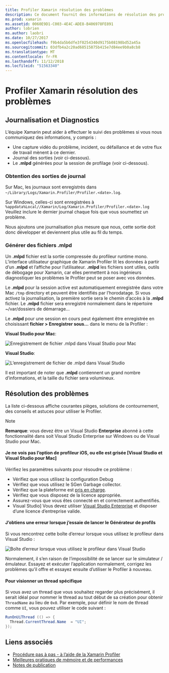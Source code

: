 ```yaml
---
title: Profiler Xamarin résolution des problèmes
description: Ce document fournit des informations de résolution des problèmes liées à la Xamarin Profiler. Il décrit les problèmes liés à la journalisation et diagnostics, l’IDE et d’autres rubriques.
ms.prod: xamarin
ms.assetid: 0060E9D1-C003-4E4C-ADE8-B406978FE891
author: lobrien
ms.author: laobri
ms.date: 10/27/2017
ms.openlocfilehash: f9b4da5b6dfe3f0254340d9175b08198bd52a45a
ms.sourcegitcommit: 03dfb4a2c20ad68515875b415e7d84ee9b0a8cb8
ms.translationtype: MT
ms.contentlocale: fr-FR
ms.lasthandoff: 11/12/2018
ms.locfileid: "51563340"
---
```

# <a name="xamarin-profiler-troubleshooting"></a>Profiler Xamarin résolution des problèmes

## <a name="logging-and-diagnostics"></a>Journalisation et Diagnostics

L’équipe Xamarin peut aider à effectuer le suivi des problèmes si vous nous communiquez des informations, y compris :

- Une capture vidéo du problème, incident, ou défaillance et de votre flux de travail mènent à ce dernier.
- Journal des sorties (voir ci-dessous).
- Le **.mlpd** générées pour la session de profilage (voir ci-dessous).

### <a name="getting-log-outputs"></a>Obtention des sorties de journal

Sur Mac, les journaux sont enregistrés dans `~/Library/Logs/Xamarin.Profiler/Profiler.<date>.log`.

Sur Windows, celles-ci sont enregistrées à `%appdata%Local//Xamarin/Log/Xamarin.Profiler/Profiler.<date>.log` Veuillez inclure le dernier journal chaque fois que vous soumettez un problème.

Nous ajoutons une journalisation plus mesure que nous, cette sortie doit donc développer et deviennent plus utile au fil du temps.

<a name="gen_mlpd" />

### <a name="generating-mlpd-files"></a>Générer des fichiers .mlpd

Un **.mlpd** fichier est la sortie compressée du profileur runtime mono. L’interface utilisateur graphique de Xamarin Profiler lit les données à partir d’un **.mlpd** et l’affiche pour l’utilisateur. **.mlpd** les fichiers sont utiles, outils de débogage pour Xamarin, car elles permettent à nos ingénieurs diagnostiquer les problèmes le Profiler peut se poser avec vos données.

Le **.mlpd** pour la session active est automatiquement enregistrée dans votre Mac `/tmp` directory et peuvent être identifiés par l’horodatage. Si vous activez la journalisation, la première sortie sera le chemin d’accès à la **.mlpd** fichier. Le **.mlpd** fichier sera enregistré normalement dans le répertoire ~/var/dossiers de démarrage...

Le **.mlpd** pour une session en cours peut également être enregistrée en choisissant **fichier > Enregistrer sous...** dans le menu de la Profiler :

**Visual Studio pour Mac**:

![](troubleshooting-images/image17.png "Enregistrement de fichier .mlpd dans Visual Studio pour Mac")

**Visual Studio**:

![](troubleshooting-images/image17-vs.png "L’enregistrement de fichier de .mlpd dans Visual Studio")

Il est important de noter que **.mlpd** contiennent un grand nombre d’informations, et la taille du fichier sera volumineux.

## <a name="troubleshooting"></a>Résolution des problèmes

La liste ci-dessous affiche courantes pièges, solutions de contournement, des conseils et astuces pour utiliser le Profiler.

> [!NOTE]
> **Remarque**: vous devez être un Visual Studio **Enterprise** abonné à cette fonctionnalité dans soit Visual Studio Enterprise sur Windows ou de Visual Studio pour Mac.

#### <a name="i-cant-see-the-ios-profiler-option-or-it-is-greyed-out-visual-studio-and-visual-studio-for-mac"></a>Je ne vois pas l’option de profileur iOS, ou elle est grisée [Visual Studio et Visual Studio pour Mac]

Vérifiez les paramètres suivants pour résoudre ce problème :

- Vérifiez que vous utilisez la configuration Debug
- Vérifiez que vous utilisez le SGen Garbage collector.
- Vérifiez que la plateforme est [pris en charge](~/tools/profiler/index.md#Profiler_Support).
- Vérifiez que vous disposez de la licence appropriée.
- Assurez-vous que vous êtes connecté en et correctement authentifiés.
- Visual Studio] Vous devez utiliser [Visual Studio Enterprise](https://visualstudio.microsoft.com/vs/enterprise/) et disposer d’une licence d’entreprise valide.

#### <a name="i-get-an-error-when-i-try-to-launch-the-profiler"></a>J’obtiens une erreur lorsque j’essaie de lancer le Générateur de profils

Si vous rencontrez cette boîte d’erreur lorsque vous utilisez le profileur dans Visual Studio :

![](troubleshooting-images/error.png "Boîte d’erreur lorsque vous utilisez le profileur dans Visual Studio")

Normalement, il s’en raison de l’impossibilité de se lancer sur le simulateur / émulateur. Essayez et exécuter l’application normalement, corrigez les problèmes qu’il offre et essayez ensuite d’utiliser le Profiler à nouveau.

#### <a name="to-watch-a-specific-thread"></a>Pour visionner un thread spécifique

Si vous avez un thread que vous souhaitez regarder plus précisément, il serait idéal pour nommer le thread au tout début de sa création pour obtenir `ThreadName` au lieu de `0x0`. Par exemple, pour définir le nom de thread comme `UI`, vous pouvez utiliser le code suivant :

```csharp
RunOnUiThread (() => {
  Thread.CurrentThread.Name  = "UI";
});
```

## <a name="related-links"></a>Liens associés

- [Procédure pas à pas - à l’aide de la Xamarin Profiler](~/tools/profiler/index.md)
- [Meilleures pratiques de mémoire et de performances](~/cross-platform/deploy-test/memory-perf-best-practices.md)
- [Notes de publication](https://developer.xamarin.com/releases/profiler/preview/)
